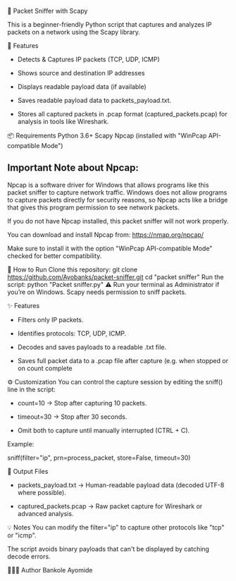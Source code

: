📡 Packet Sniffer with Scapy

This is a beginner-friendly Python script that captures and analyzes IP packets on a network using the Scapy library.

🧠 Features
- Detects & Captures IP packets (TCP, UDP, ICMP)

- Shows source and destination IP addresses

- Displays readable payload data (if available)

- Saves readable payload data to packets_payload.txt.

- Stores all captured packets in .pcap format (captured_packets.pcap) for analysis in tools like Wireshark.

📦 Requirements
Python 3.6+
Scapy
Npcap (installed with "WinPcap API-compatible Mode")

 Important Note about Npcap:
---------------------------

Npcap is a software driver for Windows that allows programs like this
packet sniffer to capture network traffic. Windows does not allow programs
to capture packets directly for security reasons, so Npcap acts like a bridge
that gives this program permission to see network packets.

If you do not have Npcap installed, this packet sniffer will not work properly.

You can download and install Npcap from:
https://nmap.org/npcap/

Make sure to install it with the option "WinPcap API-compatible Mode" checked
for better compatibility.


🚀 How to Run
Clone this repository:
git clone https://github.com/Ayobanks/packet-sniffer.git
cd "packet sniffer"
Run the script:
python "Packet sniffer.py"
⚠️ Run your terminal as Administrator if you’re on Windows. Scapy needs permission to sniff packets.


✨ Features
- Filters only IP packets.

- Identifies protocols: TCP, UDP, ICMP.

- Decodes and saves payloads to a readable .txt file.

- Saves full packet data to a .pcap file after capture (e.g. when stopped or on count complete

⚙️ Customization
You can control the capture session by editing the sniff() line in the script:

- count=10 → Stop after capturing 10 packets.

- timeout=30 → Stop after 30 seconds.

- Omit both to capture until manually interrupted (CTRL + C).

Example:

sniff(filter="ip", prn=process_packet, store=False, timeout=30)

📁 Output Files
- packets_payload.txt → Human-readable payload data (decoded UTF-8 where possible).

- captured_packets.pcap → Raw packet capture for Wireshark or advanced analysis.

💡 Notes
You can modify the filter="ip" to capture other protocols like "tcp" or "icmp".

The script avoids binary payloads that can't be displayed by catching decode errors.

👩🏽‍💻 Author
Bankole Ayomide
